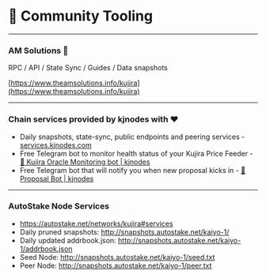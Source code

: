 # 🔩 Community Tooling
* * *
### AM Solutions 🐋

 RPC / API / State Sync / Guides / Data snapshots

[https://www.theamsolutions.info/kujira](https://www.theamsolutions.info/kujira)
* * *
### Chain services provided by kjnodes with ♥️
- Daily snapshots, state-sync, public endpoints and peering services - [services.kjnodes.com](https://services.kjnodes.com/home/mainnet/kujira)
- Free Telegram bot to monitor health status of your Kujira Price Feeder - [🤖 Kujira Oracle Monitoring bot | kjnodes](https://t.me/kjnodes_oracle_bot)
- Free Telegram bot that will notify you when new proposal kicks in - [🤖 Proposal Bot | kjnodes](https://t.me/kjnodes_proposal_bot)
* * *
### AutoStake Node Services
- https://autostake.net/networks/kujira#services
- Daily pruned snapshots: http://snapshots.autostake.net/kaiyo-1/
- Daily updated addrbook.json: http://snapshots.autostake.net/kaiyo-1/addrbook.json
- Seed Node: http://snapshots.autostake.net/kaiyo-1/seed.txt
- Peer Node: http://snapshots.autostake.net/kaiyo-1/peer.txt
